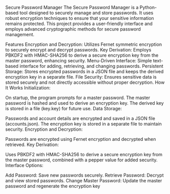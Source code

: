 Secure Password Manager
The Secure Password Manager is a Python-based tool designed to securely manage and store passwords. It uses robust encryption techniques to ensure that your sensitive information remains protected. This project provides a user-friendly interface and employs advanced cryptographic methods for secure password management.

Features
Encryption and Decryption: Utilizes Fernet symmetric encryption to securely encrypt and decrypt passwords.
Key Derivation: Employs PBKDF2 with HMAC-SHA256 to derive a secure encryption key from the master password, enhancing security.
Menu-Driven Interface: Simple text-based interface for adding, retrieving, and changing passwords.
Persistent Storage: Stores encrypted passwords in a JSON file and keeps the derived encryption key in a separate file.
File Security: Ensures sensitive data is stored securely and not directly accessible without proper decryption.
How It Works
Initialization:

On startup, the program prompts for a master password.
The master password is hashed and used to derive an encryption key.
The derived key is stored in a file (key.key) for future use.
Data Storage:

Passwords and account details are encrypted and saved in a JSON file (accounts.json).
The encryption key is stored in a separate file to maintain security.
Encryption and Decryption:

Passwords are encrypted using Fernet encryption and decrypted when retrieved.
Key Derivation:

Uses PBKDF2 with HMAC-SHA256 to derive a secure encryption key from the master password, combined with a pepper value for added security.
Interface Options:

Add Password: Save new passwords securely.
Retrieve Password: Decrypt and view stored passwords.
Change Master Password: Update the master password and regenerate the encryption key
